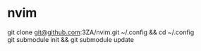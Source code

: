 # nvim

git clone git@github.com:3ZA/nvim.git ~/.config && cd ~/.config  
git submodule init && git submodule update
